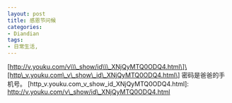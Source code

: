 ```yaml
---
layout: post
title: 感恩节问候
categories:
- Diandian
tags:
- 日常生活, 
---
```

\[http://v.youku.com/v\\\_show/id\\\_XNjQyMTQ0ODQ4.html\]\[http\_v.youku.com\_v\_show\_id\_XNjQyMTQ0ODQ4.html\] 密码是爸爸的手机号。 \[http\_v.youku.com\_v\_show\_id\_XNjQyMTQ0ODQ4.html\]: http://v.youku.com/v\_show/id\_XNjQyMTQ0ODQ4.html